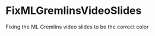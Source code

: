 FixMLGremlinsVideoSlides
========================

Fixing the ML Gremlins video slides to be the correct color
